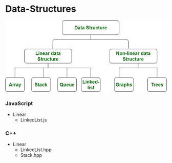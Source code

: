 # Data-Structures
![data-structures](data-structures.png)
### JavaScript
- Linear
    - LinkedList.js
### C++
- Linear
    - LinkedList.hpp
    - Stack.hpp

